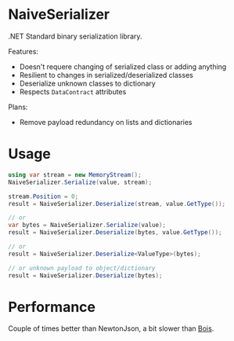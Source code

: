 NaiveSerializer
===============

.NET Standard binary serialization library.

Features:
+ Doesn't requere changing of serialized class or adding anything
+ Resilient to changes in serialized/deserialized classes
+ Deserialize unknown classes to dictionary
+ Respects `DataContract` attributes

Plans:
+ Remove payload redundancy on lists and dictionaries

Usage
=====

```csharp
using var stream = new MemoryStream();
NaiveSerializer.Serialize(value, stream);

stream.Position = 0;
result = NaiveSerializer.Deserialize(stream, value.GetType());

// or 
var bytes = NaiveSerializer.Serialize(value);
result = NaiveSerializer.Deserialize(bytes, value.GetType());

// or 
result = NaiveSerializer.Deserialize<ValueType>(bytes);

// or unknown payload to object/dictionary
result = NaiveSerializer.Deserialize(bytes);
```

Performance
===========

Couple of times better than NewtonJson, a bit slower than [Bois](https://github.com/salarcode/Bois).